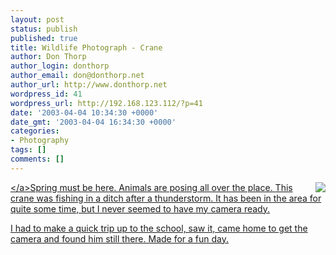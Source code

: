 ```yaml
---
layout: post
status: publish
published: true
title: Wildlife Photograph - Crane
author: Don Thorp
author_login: donthorp
author_email: don@donthorp.net
author_url: http://www.donthorp.net
wordpress_id: 41
wordpress_url: http://192.168.123.112/?p=41
date: '2003-04-04 10:34:30 +0000'
date_gmt: '2003-04-04 16:34:30 +0000'
categories:
- Photography
tags: []
comments: []
---
```

<p><a href="&#47;gallery&#47;v&#47;outdoors&#47;animals&#47;crane&#47;IMG_3587.jpg.html"><img src="&#47;gallery&#47;d&#47;3123-2&#47;IMG_3587.jpg" align="right" border="0" &#47;><&#47;a>Spring must be here. Animals are posing all over the place. This crane was fishing in a ditch after a thunderstorm. It has been in the area for quite some time, but I never seemed to have my camera ready.</p>
<p>I had to make a quick trip up to the school, saw it, came home to get the camera and found him still there. Made for a fun day.</p>
